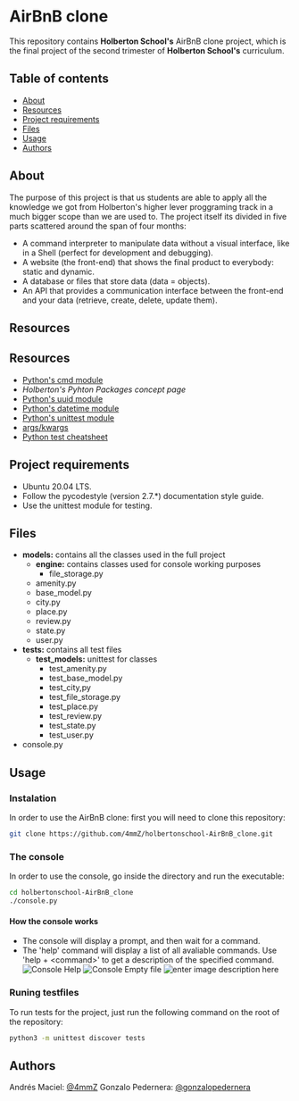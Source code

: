 # AirBnB clone
This repository contains **Holberton School's** AirBnB clone project, which is the final project of the second trimester of **Holberton School's** curriculum.

## Table of contents
* [About](#about)
* [Resources](#resources)
* [Project requirements](#project_requirements)
* [Files](#files)
* [Usage](#usage)
* [Authors](#authors)

## About

The purpose of this project is that us students are able to apply all the knowledge we got from Holberton's higher lever proggraming track in a much bigger scope than we are used to. The project itself its divided in five parts scattered around the span of four months:
-   A command interpreter to manipulate data without a visual interface, like in a Shell (perfect for development and debugging).
-   A website (the front-end) that shows the final product to everybody: static and dynamic.
-   A database or files that store data (data = objects).
-   An API that provides a communication interface between the front-end and your data (retrieve, create, delete, update them).

## Resources

## Resources
* [Python's cmd module](https://docs.python.org/3.4/library/cmd.html)
* *Holberton's Pyhton Packages concept page*
* [Python's uuid module](https://docs.python.org/3.4/library/uuid.html)
* [Python's datetime module](https://docs.python.org/3.4/library/datetime.html)
* [Python's unittest module](https://docs.python.org/3.4/library/unittest.html#module-unittest)
* [args/kwargs](https://yasoob.me/2013/08/04/args-and-kwargs-in-python-explained/)
* [Python test cheatsheet](https://www.pythonsheets.com/notes/python-tests.html)

## Project requirements

* Ubuntu 20.04 LTS.
* Follow the pycodestyle (version 2.7.*) documentation style guide.
* Use the unittest module for testing.

## Files

* **models:** contains all the classes used in the full project
	* **engine:** contains classes used for console working purposes
		* file_storage.py
	* amenity.py
	* base_model.py
	* city.py
	* place.py
	* review.py
	* state.py
	* user.py 
* **tests:** contains all test files
	* **test_models:** unittest for classes
		* test_amenity.py
		* test_base_model.py
		* test_city,py
		* test_file_storage.py
		* test_place.py
		* test_review.py
		* test_state.py
		* test_user.py
* console.py

## Usage
### Instalation
In order to use the AirBnB clone: first you will need to clone this repository:
```bash
git clone https://github.com/4mmZ/holbertonschool-AirBnB_clone.git
```
### The console
In order to use the console, go inside the directory and run the executable:
```bash
cd holbertonschool-AirBnB_clone
./console.py
```
#### How the console works
 * The console will display a prompt, and then wait for a command.
 * The 'help' command will display a list of all avaliable commands. Use 'help + \<command>' to get a description of the specified command.
 ![Console Help](https://imgur.com/a/CVq7OLR)
 ![Console Empty file](https://raw.githubusercontent.com/gonzalopedernera/imagenexd/main/ezgif-5-21063b2811.gif?token=GHSAT0AAAAAACEHYAC76GBEGXIRRP2MZ3QOZFJZZ7Q)
 ![enter image description here](https://raw.githubusercontent.com/gonzalopedernera/imagenexd/main/ezgif.com-video-to-gif%20%281%29.gif?token=GHSAT0AAAAAACEHYAC7UARAPG4QO37OIRFSZFJZ4ZQ)
 ### Runing testfiles
To run tests for the project, just run the following command on the root of the repository:
```bash
python3 -m unittest discover tests
```
## Authors
Andrés Maciel: [@4mmZ](https://github.com/4mmZ)
Gonzalo Pedernera: [@gonzalopedernera](https://github.com/gonzalopedernera)

